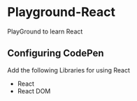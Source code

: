 # Playground-React
PlayGround to learn React


## Configuring CodePen

Add the following Libraries for using React
- React
- React DOM
